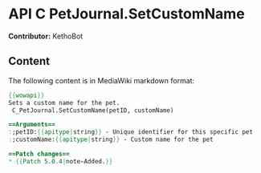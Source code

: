 # API C PetJournal.SetCustomName

**Contributor:** KethoBot

## Content

The following content is in MediaWiki markdown format:

```mediawiki
{{wowapi}}
Sets a custom name for the pet.
 C_PetJournal.SetCustomName(petID, customName)

==Arguments==
:;petID:{{apitype|string}} - Unique identifier for this specific pet
:;customName:{{apitype|string}} - Custom name for the pet

==Patch changes==
* {{Patch 5.0.4|note=Added.}}
```
